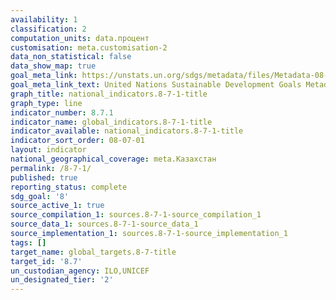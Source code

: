 ```yaml
---
availability: 1
classification: 2
computation_units: data.процент
customisation: meta.customisation-2
data_non_statistical: false
data_show_map: true
goal_meta_link: https://unstats.un.org/sdgs/metadata/files/Metadata-08-07-01.pdf
goal_meta_link_text: United Nations Sustainable Development Goals Metadata (pdf 525kB)
graph_title: national_indicators.8-7-1-title
graph_type: line
indicator_number: 8.7.1
indicator_name: global_indicators.8-7-1-title
indicator_available: national_indicators.8-7-1-title
indicator_sort_order: 08-07-01
layout: indicator
national_geographical_coverage: meta.Казахстан
permalink: /8-7-1/
published: true
reporting_status: complete
sdg_goal: '8'
source_active_1: true
source_compilation_1: sources.8-7-1-source_compilation_1
source_data_1: sources.8-7-1-source_data_1
source_implementation_1: sources.8-7-1-source_implementation_1
tags: []
target_name: global_targets.8-7-title
target_id: '8.7'
un_custodian_agency: ILO,UNICEF
un_designated_tier: '2'
---
```

